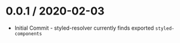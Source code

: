 0.0.1 / 2020-02-03
==================
- Initial Commit - styled-resolver currently finds exported `styled-components`
